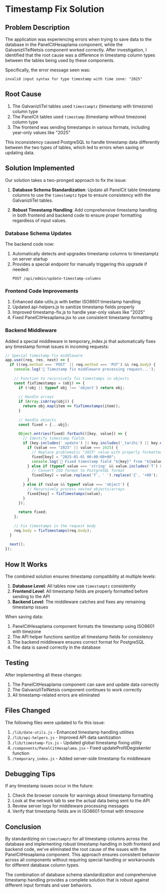 # Timestamp Fix Solution

## Problem Description

The application was experiencing errors when trying to save data to the database in the PanelCitHesaplama component, while the GalvanizliTelNetsis component worked correctly. After investigation, I identified that the root cause was a difference in timestamp column types between the tables being used by these components.

Specifically, the error message seen was:
```
invalid input syntax for type timestamp with time zone: "2025"
```

## Root Cause

1. The GalvanizliTel tables used `timestamptz` (timestamp with timezone) column type
2. The PanelCit tables used `timestamp` (timestamp without timezone) column type
3. The frontend was sending timestamps in various formats, including year-only values like "2025"

This inconsistency caused PostgreSQL to handle timestamp data differently between the two types of tables, which led to errors when saving or updating data.

## Solution Implemented

Our solution takes a two-pronged approach to fix the issue:

1. **Database Schema Standardization**: Update all PanelCit table timestamp columns to use the `timestamptz` type to ensure consistency with the GalvanizliTel tables.

2. **Robust Timestamp Handling**: Add comprehensive timestamp handling in both frontend and backend code to ensure proper formatting regardless of input values.

### Database Schema Updates

The backend code now:

1. Automatically detects and upgrades timestamp columns to timestamptz on server startup
2. Provides a special endpoint for manually triggering this upgrade if needed:
   ```
   POST /api/admin/update-timestamp-columns
   ```

### Frontend Code Improvements

1. Enhanced date-utils.js with better ISO8601 timestamp handling
2. Updated api-helpers.js to sanitize timestamp fields properly
3. Improved timestamp-fix.js to handle year-only values like "2025"
4. Fixed PanelCitHesaplama.jsx to use consistent timestamp formatting

### Backend Middleware

Added a special middleware in temporary_index.js that automatically fixes any timestamp format issues in incoming requests:

```javascript
// Special timestamp fix middleware
app.use((req, res, next) => {
  if ((req.method === 'POST' || req.method === 'PUT') && req.body) {
    console.log('🔎 Timestamp fix middleware processing request...');
    
    // Function to recursively fix timestamps in objects
    const fixTimestamps = (obj) => {
      if (!obj || typeof obj !== 'object') return obj;
      
      // Handle arrays
      if (Array.isArray(obj)) {
        return obj.map(item => fixTimestamps(item));
      }
      
      // Handle objects
      const fixed = {...obj};
      
      Object.entries(fixed).forEach(([key, value]) => {
        // Identify timestamp fields
        if (key.includes('_update') || key.includes('_tarihi') || key.endsWith('_at') || key.includes('Date')) {
          if (value === "2025" || value === 2025) {
            // Replace problematic "2025" value with properly formatted timestamp
            fixed[key] = "2025-01-01 00:00:00+00";
            console.log(`🔧 Fixed timestamp field "${key}" from "${value}" to ISO format`);
          } else if (typeof value === 'string' && value.includes('T') && value.includes('Z')) {
            // Convert ISO format to PostgreSQL format
            fixed[key] = value.replace('T', ' ').replace('Z', '+00');
          }
        } else if (value && typeof value === 'object') {
          // Recursively process nested objects/arrays
          fixed[key] = fixTimestamps(value);
        }
      });
      
      return fixed;
    };
    
    // Fix timestamps in the request body
    req.body = fixTimestamps(req.body);
  }
  
  next();
});
```

## How It Works

The combined solution ensures timestamp compatibility at multiple levels:

1. **Database Level**: All tables now use `timestamptz` consistently
2. **Frontend Level**: All timestamp fields are properly formatted before sending to the API
3. **Backend Level**: The middleware catches and fixes any remaining timestamp issues

When saving data:

1. PanelCitHesaplama component formats the timestamp using ISO8601 with timezone
2. The API helper functions sanitize all timestamp fields for consistency
3. The backend middleware ensures correct format for PostgreSQL
4. The data is saved correctly in the database

## Testing

After implementing all these changes:

1. The PanelCitHesaplama component can save and update data correctly
2. The GalvanizliTelNetsis component continues to work correctly
3. All timestamp-related errors are eliminated

## Files Changed

The following files were updated to fix this issue:

1. `/lib/date-utils.js` - Enhanced timestamp handling utilities
2. `/lib/api-helpers.js` - Improved API data sanitization
3. `/lib/timestamp-fix.js` - Updated global timestamp fixing utility
4. `/components/PanelCitHesaplama.jsx` - Fixed updateProfilDegiskenler function
5. `/temporary_index.js` - Added server-side timestamp fix middleware

## Debugging Tips

If any timestamp issues occur in the future:

1. Check the browser console for warnings about timestamp formatting
2. Look at the network tab to see the actual data being sent to the API
3. Review server logs for middleware processing messages
4. Verify that timestamp fields are in ISO8601 format with timezone

## Conclusion

By standardizing on `timestamptz` for all timestamp columns across the database and implementing robust timestamp handling in both frontend and backend code, we've eliminated the root cause of the issues with the PanelCitHesaplama component. This approach ensures consistent behavior across all components without requiring special handling or workarounds for different database column types.

The combination of database schema standardization and comprehensive timestamp handling provides a complete solution that is robust against different input formats and user behaviors.